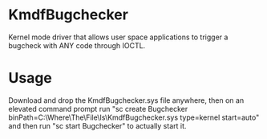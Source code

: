 # KmdfBugchecker
Kernel mode driver that allows user space applications to trigger a bugcheck with ANY code through IOCTL.

# Usage
Download and drop the KmdfBugchecker.sys file anywhere, then on an elevated command prompt run "sc create Bugchecker binPath=C:\Where\The\File\Is\KmdfBugchecker.sys type=kernel start=auto"
and then run "sc start Bugchecker" to actually start it.
